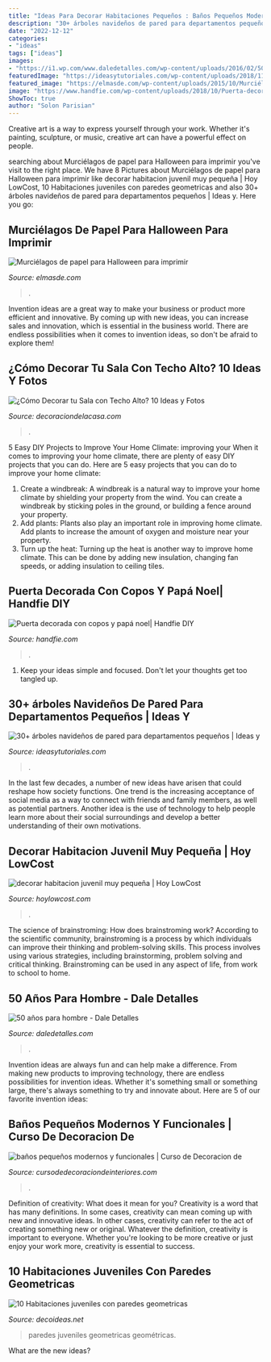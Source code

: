 ```yaml
---
title: "Ideas Para Decorar Habitaciones Pequeños : Baños Pequeños Modernos Y Funcionales"
description: "30+ árboles navideños de pared para departamentos pequeños"
date: "2022-12-12"
categories:
- "ideas"
tags: ["ideas"]
images:
- "https://i1.wp.com/www.daledetalles.com/wp-content/uploads/2016/02/507.jpg"
featuredImage: "https://ideasytutoriales.com/wp-content/uploads/2018/11/Arbol-de-Navidad-para-Pared-11.jpg"
featured_image: "https://elmasde.com/wp-content/uploads/2015/10/Murciélagos-de-papel-para-Halloween-para-imprimir8.jpg"
image: "https://www.handfie.com/wp-content/uploads/2018/10/Puerta-decorada-con-copos-y-papá-noel.jpg"
ShowToc: true
author: "Solon Parisian"
---
```



Creative art is a way to express yourself through your work. Whether it's painting, sculpture, or music, creative art can have a powerful effect on people.

	

		
searching about Murciélagos de papel para Halloween para imprimir you've visit to the right place. We have 8 Pictures about Murciélagos de papel para Halloween para imprimir like decorar habitacion juvenil muy pequeña | Hoy LowCost, 10 Habitaciones juveniles con paredes geometricas and also 30+ árboles navideños de pared para departamentos pequeños | Ideas y. Here you go:
		
    
## Murciélagos De Papel Para Halloween Para Imprimir

<img loading=lazy src="https://elmasde.com/wp-content/uploads/2015/10/Murciélagos-de-papel-para-Halloween-para-imprimir8.jpg" onerror="this.onerror=null;this.src='https://tse4.mm.bing.net/th?id=OIP.IxEHjsFkGhhEWygic4-xtQHaHa&amp;pid=15.1';" alt="Murciélagos de papel para Halloween para imprimir">

_Source: elmasde.com_

>. 

	

Invention ideas are a great way to make your business or product more efficient and innovative. By coming up with new ideas, you can increase sales and innovation, which is essential in the business world. There are endless possibilities when it comes to invention ideas, so don't be afraid to explore them!

    
## ¿Cómo Decorar Tu Sala Con Techo Alto? 10 Ideas Y Fotos

<img loading=lazy src="https://i1.wp.com/decoraciondelacasa.com/wp-content/uploads/2016/10/decorar-sala-techo-alto-4.jpg?fit=567%2C857&amp;ssl=1" onerror="this.onerror=null;this.src='https://tse1.mm.bing.net/th?id=OIP.G0iYLQoJgS-fCjZmIhb6_gHaLM&amp;pid=15.1';" alt="¿Cómo Decorar tu Sala con Techo Alto? 10 Ideas y Fotos">

_Source: decoraciondelacasa.com_

>. 

	

5 Easy DIY Projects to Improve Your Home Climate: improving your
When it comes to improving your home climate, there are plenty of easy DIY projects that you can do. Here are 5 easy projects that you can do to improve your home climate: 
1. Create a windbreak: A windbreak is a natural way to improve your home climate by shielding your property from the wind. You can create a windbreak by sticking poles in the ground, or building a fence around your property. 
2. Add plants: Plants also play an important role in improving home climate. Add plants to increase the amount of oxygen and moisture near your property. 
3. Turn up the heat: Turning up the heat is another way to improve home climate. This can be done by adding new insulation, changing fan speeds, or adding insulation to ceiling tiles. 

    
## Puerta Decorada Con Copos Y Papá Noel| Handfie DIY

<img loading=lazy src="https://www.handfie.com/wp-content/uploads/2018/10/Puerta-decorada-con-copos-y-papá-noel.jpg" onerror="this.onerror=null;this.src='https://tse1.mm.bing.net/th?id=OIP.lDxYDxe4OoMUkyU3nm2nrQHaMO&amp;pid=15.1';" alt="Puerta decorada con copos y papá noel| Handfie DIY">

_Source: handfie.com_

>. 

	

1. Keep your ideas simple and focused. Don't let your thoughts get too tangled up.

    
## 30+ árboles Navideños De Pared Para Departamentos Pequeños | Ideas Y

<img loading=lazy src="https://ideasytutoriales.com/wp-content/uploads/2018/11/Arbol-de-Navidad-para-Pared-11.jpg" onerror="this.onerror=null;this.src='https://tse4.mm.bing.net/th?id=OIP.kR0yxfwECtw2b6ke63CNpgDIEs&amp;pid=15.1';" alt="30+ árboles navideños de pared para departamentos pequeños | Ideas y">

_Source: ideasytutoriales.com_

>. 

	

In the last few decades, a number of new ideas have arisen that could reshape how society functions. One trend is the increasing acceptance of social media as a way to connect with friends and family members, as well as potential partners. Another idea is the use of technology to help people learn more about their social surroundings and develop a better understanding of their own motivations.

    
## Decorar Habitacion Juvenil Muy Pequeña | Hoy LowCost

<img loading=lazy src="http://hoylowcost.com/wp-content/uploads/2015/06/decorar-habitacion-juvenil-muy-pequeña.jpg" onerror="this.onerror=null;this.src='https://tse4.mm.bing.net/th?id=OIP.BR1FvVahKX4nlrx5nV996QHaGE&amp;pid=15.1';" alt="decorar habitacion juvenil muy pequeña | Hoy LowCost">

_Source: hoylowcost.com_

>. 

	

The science of brainstroming: How does brainstroming work?
According to the scientific community, brainstroming is a process by which individuals can improve their thinking and problem-solving skills. This process involves using various strategies, including brainstorming, problem solving and critical thinking. Brainstroming can be used in any aspect of life, from work to school to home.

    
## 50 Años Para Hombre - Dale Detalles

<img loading=lazy src="https://i1.wp.com/www.daledetalles.com/wp-content/uploads/2016/02/507.jpg" onerror="this.onerror=null;this.src='https://tse2.mm.bing.net/th?id=OIP.Lvj42XzjN-RCm-XHlEuk5wHaLI&amp;pid=15.1';" alt="50 años para hombre - Dale Detalles">

_Source: daledetalles.com_

>. 

	

Invention ideas are always fun and can help make a difference. From making new products to improving technology, there are endless possibilities for invention ideas. Whether it's something small or something large, there's always something to try and innovate about. Here are 5 of our favorite invention ideas:

    
## Baños Pequeños Modernos Y Funcionales | Curso De Decoracion De

<img loading=lazy src="https://cursodedecoraciondeinteriores.com/wp-content/uploads/2018/08/banos-pequenos-modernos-y-funcionales-2-227x300.jpg" onerror="this.onerror=null;this.src='https://tse3.mm.bing.net/th?id=OIP.Egxf2nvusvyrdozaPVdeOQAAAA&amp;pid=15.1';" alt="baños pequeños modernos y funcionales | Curso de Decoracion de">

_Source: cursodedecoraciondeinteriores.com_

>. 

	

Definition of creativity: What does it mean for you?
Creativity is a word that has many definitions. In some cases, creativity can mean coming up with new and innovative ideas. In other cases, creativity can refer to the act of creating something new or original. Whatever the definition, creativity is important to everyone. Whether you're looking to be more creative or just enjoy your work more, creativity is essential to success.

    
## 10 Habitaciones Juveniles Con Paredes Geometricas

<img loading=lazy src="https://www.decoideas.net/wp-content/uploads/2017/03/paredes-geometricas-1.jpg" onerror="this.onerror=null;this.src='https://tse3.mm.bing.net/th?id=OIP.vU3PbbYH8yPgsrdgsHofgAHaJ_&amp;pid=15.1';" alt="10 Habitaciones juveniles con paredes geometricas">

_Source: decoideas.net_

>paredes juveniles geometricas geométricas. 

	

What are the new ideas?
 

